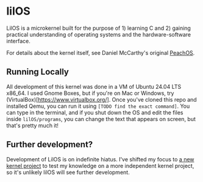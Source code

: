 # lilOS
LilOS is a microkernel built for the purpose of 1) learning C and 2) gaining practical understanding of operating systems and the hardware-software interface.

For details about the kernel itself, see Daniel McCarthy's original [PeachOS](https://github.com/nibblebits/PeachOS).

## Running Locally
All development of this kernel was done in a VM of Ubuntu 24.04 LTS x86_64. I used Gnome Boxes, but if you're on Mac or Windows, try (VirtualBox)[https://www.virtualbox.org/]. Once you've cloned this repo and installed Qemu, you can run it using `[TODO find the exact command]`. You can type in the terminal, and if you shut down the OS and edit the files inside `lilOS/programs`, you can change the text that appears on screen, but that's pretty much it!

## Further development?
Development of LilOS is on indefinite hiatus. I've shifted my focus to [a new kernel project](https://github.com/elchukc/qwos) to test my knowledge on a more independent kernel project, so it's unlikely lilOS will see further development.